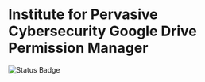 # Institute for Pervasive Cybersecurity Google Drive Permission Manager

![Status Badge](https://github.com/<cs481-ekh>/<f22-softskills/main>/actions/workflows/<docker-ci.yml>/badge.svg)

